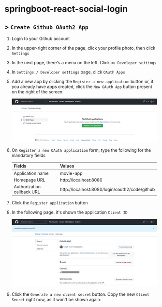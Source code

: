 # springboot-react-social-login
## > `Create Github OAuth2 App`

1. Login to your Github account

1. In the upper-right corner of the page, click your profile photo, then click `Settings`

1. In the next page, there's a menu on the left. Click `<> Developer settings`

1. In `Settings / Developer settings` page, click `OAuth Apps`

1. Add a new app by clicking the `Register a new application` button or, if you already have apps created, click the `New OAuth App` button present on the right of the screen

   ![github-create-new-app](documentation/github-create-new-app.jpeg)

1. On `Register a new OAuth application` form, type the following for the mandatory fields

   | Fields                     | Values                                         |
   | -------------------------- | ---------------------------------------------- |
   | Application name           | movie-app                                      |
   | Homepage URL               | http://localhost:8080                          |
   | Authorization callback URL | http://localhost:8080/login/oauth2/code/github |

1. Click the `Register application` button

1. In the following page, it's shown the application `Client ID`

   ![github-app-created-successfully](documentation/github-app-created-successfully.jpeg)

1. Click the `Generate a new client secret` button. Copy the new `Client Secret` right now, as it won't be shown again.
